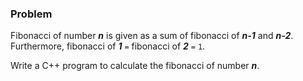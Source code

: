 ### Problem ###
Fibonacci of number __*n*__ is given as a sum of fibonacci of __*n-1*__ and __*n-2*__. Furthermore, fibonacci of __*1*__ `=` fibonacci of __*2*__ `=` `1`.

Write a C++ program to calculate the fibonacci of number __*n*__.

### 